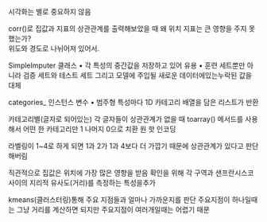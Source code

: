 시각화는 별로 중요하지 않음

corr()로 집값과 지표의 상관관계를 출력해보았을 때 왜 위치 지표는 큰 영향을 주지 못했는가?    
위도와 경도로 나뉘어져 있어서.

SimpleImputer 클래스
• 각 특성의 중간값을 저장하고 있어 유용
• 훈련 세트뿐만 아니라 검증 세트와 테스트 세트 그리고 모델에 주입될 새로운 데이터에있는누락된 값을 대체


categories_ 인스턴스 변수
• 범주형 특성마다 1D 카테고리 배열을 담은 리스트가 반환

카테고리별(글자로 되어있는) 각 글자들이 상관관계가 없을 때
toarray() 메서드를 사용해서 어떤 한 카테고리만 1 나머지 0으로 치환
원 핫 인코딩

라벨링이 1~4로 하게 되면 1과 2가 1과 4보다 더 가깝기 때문에 상관관계가 있다고 판단해버림



직관적으로 집값은 위치에 가장 많은 영향을 받음
확인을 위해 각 구역과 샌프란시스코 사이의 지리적 유사도(거리)를 측정하는 특성을추가

kmeans(클러스터링)통해 주요 지점들과 얼마나 가까운지를 판단
주요지점이 하나일때는 그냥 거리를 계산하면 되지만 주요지점이 여러개일때는 어렵기 때문


